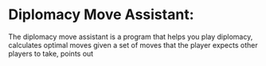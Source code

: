 Diplomacy Move Assistant:
=========================

The diplomacy move assistant is a program that helps you play diplomacy, calculates optimal moves given a set of moves that the player expects other players to take, points out 